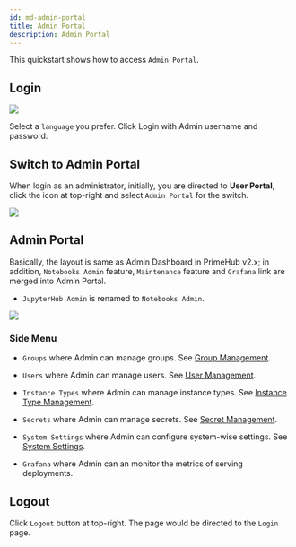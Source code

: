 ```yaml
---
id: md-admin-portal
title: Admin Portal
description: Admin Portal
---
```


This quickstart shows how to access `Admin Portal`.

## Login

![](assets/login_1.png)

Select a `language` you prefer. Click Login with Admin username and password.

## Switch to Admin Portal

When login as an administrator, initially, you are directed to **User Portal**, click the icon at top-right and select `Admin Portal` for the switch.

![](assets/v3-admin-entry.png)

## Admin Portal

Basically, the layout is same as Admin Dashboard in PrimeHub v2.x; in addition,  `Notebooks Admin` feature, `Maintenance` feature and `Grafana` link are merged into Admin Portal.

+ `JupyterHub Admin` is renamed to `Notebooks Admin`.

![](assets/md_admin_portal_v31.png)

### Side Menu

+ `Groups` where Admin can manage groups. See [Group Management](md-group).

+ `Users` where Admin can manage users. See [User Management](md-user).

+ `Instance Types` where Admin can manage instance types. See [Instance Type Management](md-instancetype).

+ `Secrets` where Admin can manage secrets. See [Secret Management](md-secret).

+ `System Settings` where Admin can configure system-wise settings. See [System Settings](md-system).

+ `Grafana` where Admin can an monitor the metrics of serving deployments.

## Logout

Click `Logout` button at top-right. The page would be directed to the `Login` page.
